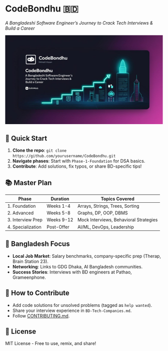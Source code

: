# CodeBondhu 🇧🇩  
*A Bangladeshi Software Engineer’s Journey to Crack Tech Interviews & Build a Career*  

![Banner](assets/Codebondu.jpg)

## 🚀 Quick Start  
1. **Clone the repo**: `git clone https://github.com/yourusername/CodeBondhu.git`  
2. **Navigate phases**: Start with `Phase-1-Foundation` for DSA basics.  
3. **Contribute**: Add solutions, fix typos, or share BD-specific tips!  

## 📚 Master Plan  
| Phase               | Duration | Topics Covered                          |  
|---------------------|----------|-----------------------------------------|  
| 1. Foundation       | Weeks 1-4| Arrays, Strings, Trees, Sorting         |  
| 2. Advanced         | Weeks 5-8| Graphs, DP, OOP, DBMS                   |  
| 3. Interview Prep   | Weeks 9-12| Mock Interviews, Behavioral Strategies |  
| 4. Specialization   | Post-Offer| AI/ML, DevOps, Leadership              |  

## 🌟 Bangladesh Focus  
- **Local Job Market**: Salary benchmarks, company-specific prep (Therap, Brain Station 23).  
- **Networking**: Links to GDG Dhaka, AI Bangladesh communities.  
- **Success Stories**: Interviews with BD engineers at Pathao, Grameenphone.  

## 🤝 How to Contribute  
- Add code solutions for unsolved problems (tagged as `help wanted`).  
- Share your interview experience in `BD-Tech-Companies.md`.  
- Follow [CONTRIBUTING.md](CONTRIBUTING.md).  

## 📜 License  
MIT License - Free to use, remix, and share!  